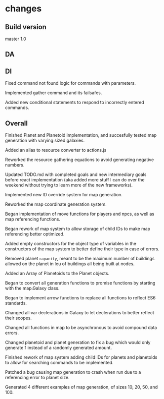 # changes

## Build version

master 1.0

## DA

## DI

Fixed command not found logic for commands with parameters.

Implemented gather command and its failsafes.

Added new conditional statements to respond to incorrectly entered commands.

## Overall

Finished Planet and Planetoid implementation, and succesfully tested map generation with varying sized galaxies.

Added an alias to resource converter to actions.js

Reworked the resource gathering equations to avoid generating negative numbers.

Updated TODO.md with completed goals and new intermediary goals before react implementation (aka added more stuff I can do over the weekend without trying to learn more of the new frameworks).

Implemented new ID override system for map generation.

Reworked the map coordinate generation system.

Began implementation of move functions for players and npcs, as well as map referencing functions.

Began rework of map system to allow storage of child IDs to make map referencing better optimized.

Added empty constructors for the object type of variables in the constructors of the map system to better define their type in case of errors.

Removed planet `capacity`, meant to be the maximum number of buildings allowed on the planet in leu of buildings all being built at nodes.

Added an Array of Planetoids to the Planet objects.

Began to convert all generation functions to promise functions by starting with the map.Galaxy class.

Began to implement arrow functions to replace all functions to reflect ES6 standards.

Changed all var declerations in Galaxy to let declerations to better reflect their scopes.

Changed all functions in map to be asynchronous to avoid compound data errors.

Changed planetoid and planet generation to fix a bug which would only generate 1 instead of a randomly generated amount.

Finished rework of map system adding child IDs for planets and planetoids to allow for searching commands to be implemented.

Patched a bug causing map generation to crash when run due to a referencing error to planet size.

Generated 4 different examples of map generation, of sizes 10, 20, 50, and 100.
